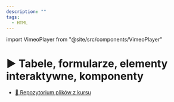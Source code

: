 ```yaml
---
description: ""
tags:
  - HTML
---
```


import VimeoPlayer from "@site/src/components/VimeoPlayer"

# ▶️ Tabele, formularze, elementy interaktywne, komponenty

<VimeoPlayer videoId="749993624" />

- [💾 Repozytorium plików z kursu](https://github.com/codisity/kurs-html)
